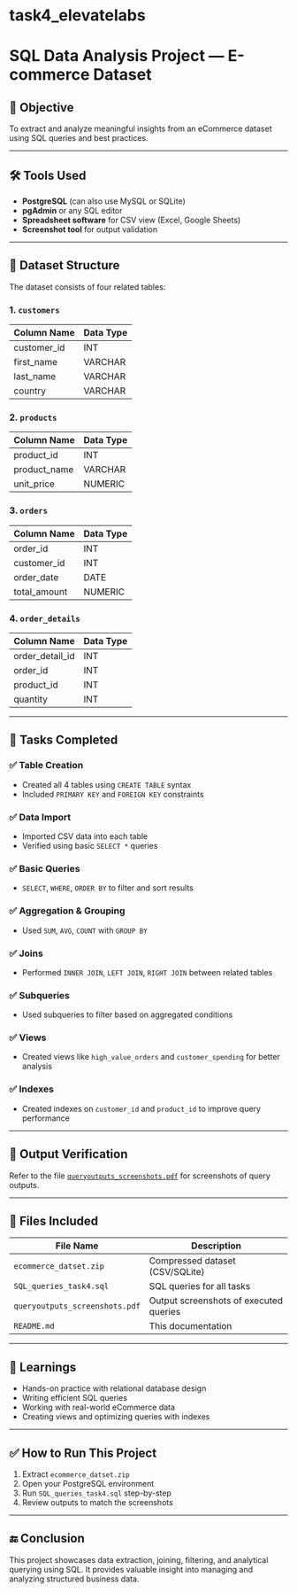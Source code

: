 # task4_elevatelabs
# SQL Data Analysis Project — E-commerce Dataset

## 📝 Objective
To extract and analyze meaningful insights from an eCommerce dataset using SQL queries and best practices.

---

## 🛠 Tools Used
- **PostgreSQL** (can also use MySQL or SQLite)
- **pgAdmin** or any SQL editor
- **Spreadsheet software** for CSV view (Excel, Google Sheets)
- **Screenshot tool** for output validation

---

## 📁 Dataset Structure

The dataset consists of four related tables:

### 1. `customers`
| Column Name   | Data Type |
|---------------|-----------|
| customer_id   | INT       |
| first_name    | VARCHAR   |
| last_name     | VARCHAR   |
| country       | VARCHAR   |

### 2. `products`
| Column Name   | Data Type |
|---------------|-----------|
| product_id    | INT       |
| product_name  | VARCHAR   |
| unit_price    | NUMERIC   |

### 3. `orders`
| Column Name   | Data Type |
|---------------|-----------|
| order_id      | INT       |
| customer_id   | INT       |
| order_date    | DATE      |
| total_amount  | NUMERIC   |

### 4. `order_details`
| Column Name     | Data Type |
|-----------------|-----------|
| order_detail_id | INT       |
| order_id        | INT       |
| product_id      | INT       |
| quantity        | INT       |

---

## 📌 Tasks Completed

### ✅ Table Creation
- Created all 4 tables using `CREATE TABLE` syntax
- Included `PRIMARY KEY` and `FOREIGN KEY` constraints

### ✅ Data Import
- Imported CSV data into each table
- Verified using basic `SELECT *` queries

### ✅ Basic Queries
- `SELECT`, `WHERE`, `ORDER BY` to filter and sort results

### ✅ Aggregation & Grouping
- Used `SUM`, `AVG`, `COUNT` with `GROUP BY`

### ✅ Joins
- Performed `INNER JOIN`, `LEFT JOIN`, `RIGHT JOIN` between related tables

### ✅ Subqueries
- Used subqueries to filter based on aggregated conditions

### ✅ Views
- Created views like `high_value_orders` and `customer_spending` for better analysis

### ✅ Indexes
- Created indexes on `customer_id` and `product_id` to improve query performance

---

## 📸 Output Verification
Refer to the file [`queryoutputs_screenshots.pdf`](queryoutputs_screenshots.pdf) for screenshots of query outputs.

---

## 📂 Files Included
| File Name                      |          Description                             |
|--------------------------------|--------------------------------------------------|
| `ecommerce_datset.zip`         | Compressed dataset (CSV/SQLite)                  |
| `SQL_queries_task4.sql`        | SQL queries for all tasks                        |
| `queryoutputs_screenshots.pdf` | Output screenshots of executed queries           |
| `README.md`                    | This documentation                               |

---

## 🧠 Learnings
- Hands-on practice with relational database design
- Writing efficient SQL queries
- Working with real-world eCommerce data
- Creating views and optimizing queries with indexes

---

## ✅ How to Run This Project
1. Extract `ecommerce_datset.zip`
2. Open your PostgreSQL environment
3. Run `SQL_queries_task4.sql` step-by-step
4. Review outputs to match the screenshots

---

## 🔚 Conclusion
This project showcases data extraction, joining, filtering, and analytical querying using SQL. It provides valuable insight into managing and analyzing structured business data.

